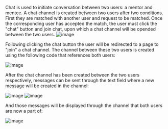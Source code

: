 Chat is used to initiate conversation between two users: a mentor and mentee. A chat channel is created between two users after two conditions. First they are matched with another user and request to be matched. Once the corresponding user has accepted the match, the user must click the "chat" button and join chat, upon which a chat channel will be opended between the two users. 
![image](https://user-images.githubusercontent.com/70479647/116936702-3443c480-ac36-11eb-87c4-7b71fc10cd92.png)

Following clicking the chat button the user will be redirected to a page to "join" a chat channel. The channel between these two users is created using the following code that references both users:

![image](https://user-images.githubusercontent.com/70479647/116938565-f2684d80-ac38-11eb-8b38-faaad584b72a.png)

After the chat channel has been created between the two users respectively, messages can be sent through the text field where a new message will be created in the channel:

![image](https://user-images.githubusercontent.com/70479647/116936806-52a9c000-ac36-11eb-886d-032bccacb5b7.png)
![image](https://user-images.githubusercontent.com/70479647/116937389-26427380-ac37-11eb-993a-03cc4405c48a.png)

And those messages will be displayed through the channel that both users are now a part of:

![image](https://user-images.githubusercontent.com/70479647/116938247-74a44200-ac38-11eb-86f1-ce77fe8430cc.png)



